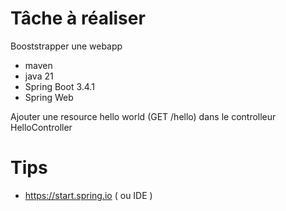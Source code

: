 # Tâche à réaliser 

Booststrapper une webapp 
 - maven
 - java 21
 - Spring Boot 3.4.1
 - Spring Web 

Ajouter une resource hello world (GET /hello) dans le controlleur HelloController

# Tips

- https://start.spring.io ( ou IDE )

